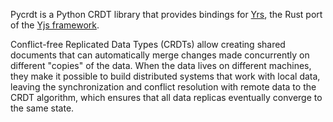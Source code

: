 Pycrdt is a Python CRDT library that provides bindings for [Yrs](https://github.com/y-crdt/y-crdt/tree/main/yrs), the Rust port of the [Yjs framework](https://yjs.dev).

Conflict-free Replicated Data Types (CRDTs) allow creating shared documents that can automatically merge changes made concurrently on different "copies" of the data. When the data lives on different machines, they make it possible to build distributed systems that work with local data, leaving the synchronization and conflict resolution with remote data to the CRDT algorithm, which ensures that all data replicas eventually converge to the same state.
